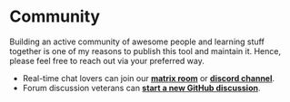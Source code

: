 Community
=========

Building an active community of awesome people and learning stuff together is
one of my reasons to publish this tool and maintain it. Hence, please feel free
to reach out via your preferred way.

- Real-time chat lovers can join our [**matrix room**][3] or [**discord channel**][1].
- Forum discussion veterans can [**start a new GitHub discussion**][2].


[1]:https://discord.gg/JmasSPCcz3
[2]:https://github.com/sayanarijit/xplr/discussions
[3]:https://matrix.to/#/#xplr-pub:matrix.org
